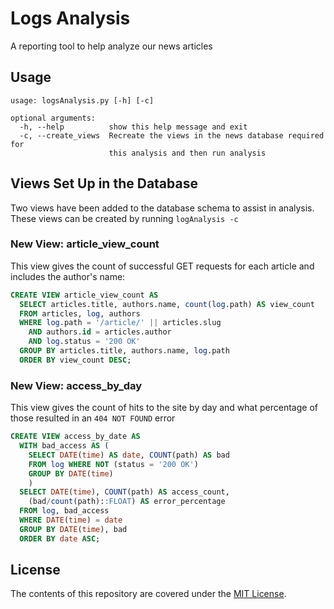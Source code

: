 # Logs Analysis

A reporting tool to help analyze our news articles

## Usage
```
usage: logsAnalysis.py [-h] [-c]

optional arguments:
  -h, --help          show this help message and exit
  -c, --create_views  Recreate the views in the news database required for
                      this analysis and then run analysis
```

## Views Set Up in the Database

Two views have been added to the database schema to assist in analysis. These views can 
be created by running `logAnalysis -c`

### New View: article_view_count
This view gives the count of successful GET requests for each article and includes the author's name:
```sql
CREATE VIEW article_view_count AS
  SELECT articles.title, authors.name, count(log.path) AS view_count
  FROM articles, log, authors
  WHERE log.path = '/article/' || articles.slug
    AND authors.id = articles.author
    AND log.status = '200 OK'
  GROUP BY articles.title, authors.name, log.path
  ORDER BY view_count DESC;
```

### New View: access_by_day
This view gives the count of hits to the site by day and what percentage of those resulted in an `404 NOT FOUND` error
```sql
CREATE VIEW access_by_date AS
  WITH bad_access AS (
    SELECT DATE(time) AS date, COUNT(path) AS bad
    FROM log WHERE NOT (status = '200 OK')
    GROUP BY DATE(time)
    )
  SELECT DATE(time), COUNT(path) AS access_count,
    (bad/count(path)::FLOAT) AS error_percentage
  FROM log, bad_access
  WHERE DATE(time) = date
  GROUP BY DATE(time), bad
  ORDER BY date ASC;
```
## License

The contents of this repository are covered under the [MIT License](LICENSE).
